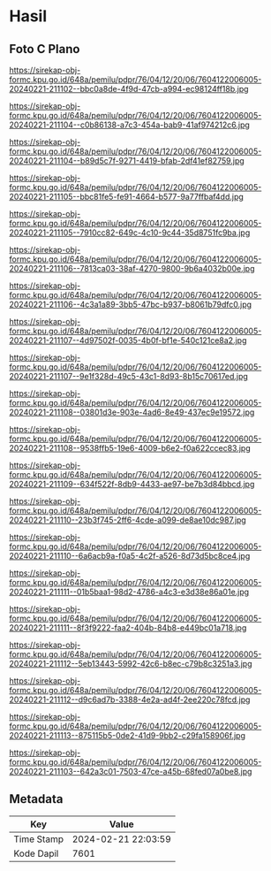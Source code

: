 # Hasil

## Foto C Plano

https://sirekap-obj-formc.kpu.go.id/648a/pemilu/pdpr/76/04/12/20/06/7604122006005-20240221-211102--bbc0a8de-4f9d-47cb-a994-ec98124ff18b.jpg

https://sirekap-obj-formc.kpu.go.id/648a/pemilu/pdpr/76/04/12/20/06/7604122006005-20240221-211104--c0b86138-a7c3-454a-bab9-41af974212c6.jpg

https://sirekap-obj-formc.kpu.go.id/648a/pemilu/pdpr/76/04/12/20/06/7604122006005-20240221-211104--b89d5c7f-9271-4419-bfab-2df41ef82759.jpg

https://sirekap-obj-formc.kpu.go.id/648a/pemilu/pdpr/76/04/12/20/06/7604122006005-20240221-211105--bbc81fe5-fe91-4664-b577-9a77ffbaf4dd.jpg

https://sirekap-obj-formc.kpu.go.id/648a/pemilu/pdpr/76/04/12/20/06/7604122006005-20240221-211105--7910cc82-649c-4c10-9c44-35d8751fc9ba.jpg

https://sirekap-obj-formc.kpu.go.id/648a/pemilu/pdpr/76/04/12/20/06/7604122006005-20240221-211106--7813ca03-38af-4270-9800-9b6a4032b00e.jpg

https://sirekap-obj-formc.kpu.go.id/648a/pemilu/pdpr/76/04/12/20/06/7604122006005-20240221-211106--4c3a1a89-3bb5-47bc-b937-b8061b79dfc0.jpg

https://sirekap-obj-formc.kpu.go.id/648a/pemilu/pdpr/76/04/12/20/06/7604122006005-20240221-211107--4d97502f-0035-4b0f-bf1e-540c121ce8a2.jpg

https://sirekap-obj-formc.kpu.go.id/648a/pemilu/pdpr/76/04/12/20/06/7604122006005-20240221-211107--9e1f328d-49c5-43c1-8d93-8b15c70617ed.jpg

https://sirekap-obj-formc.kpu.go.id/648a/pemilu/pdpr/76/04/12/20/06/7604122006005-20240221-211108--03801d3e-903e-4ad6-8e49-437ec9e19572.jpg

https://sirekap-obj-formc.kpu.go.id/648a/pemilu/pdpr/76/04/12/20/06/7604122006005-20240221-211108--9538ffb5-19e6-4009-b6e2-f0a622ccec83.jpg

https://sirekap-obj-formc.kpu.go.id/648a/pemilu/pdpr/76/04/12/20/06/7604122006005-20240221-211109--634f522f-8db9-4433-ae97-be7b3d84bbcd.jpg

https://sirekap-obj-formc.kpu.go.id/648a/pemilu/pdpr/76/04/12/20/06/7604122006005-20240221-211110--23b3f745-2ff6-4cde-a099-de8ae10dc987.jpg

https://sirekap-obj-formc.kpu.go.id/648a/pemilu/pdpr/76/04/12/20/06/7604122006005-20240221-211110--6a6acb9a-f0a5-4c2f-a526-8d73d5bc8ce4.jpg

https://sirekap-obj-formc.kpu.go.id/648a/pemilu/pdpr/76/04/12/20/06/7604122006005-20240221-211111--01b5baa1-98d2-4786-a4c3-e3d38e86a01e.jpg

https://sirekap-obj-formc.kpu.go.id/648a/pemilu/pdpr/76/04/12/20/06/7604122006005-20240221-211111--8f3f9222-faa2-404b-84b8-e449bc01a718.jpg

https://sirekap-obj-formc.kpu.go.id/648a/pemilu/pdpr/76/04/12/20/06/7604122006005-20240221-211112--5eb13443-5992-42c6-b8ec-c79b8c3251a3.jpg

https://sirekap-obj-formc.kpu.go.id/648a/pemilu/pdpr/76/04/12/20/06/7604122006005-20240221-211112--d9c6ad7b-3388-4e2a-ad4f-2ee220c78fcd.jpg

https://sirekap-obj-formc.kpu.go.id/648a/pemilu/pdpr/76/04/12/20/06/7604122006005-20240221-211113--875115b5-0de2-41d9-9bb2-c29fa158906f.jpg

https://sirekap-obj-formc.kpu.go.id/648a/pemilu/pdpr/76/04/12/20/06/7604122006005-20240221-211103--642a3c01-7503-47ce-a45b-68fed07a0be8.jpg


## Metadata

| Key        | Value               |
| ---------- | ------------------- |
| Time Stamp | 2024-02-21 22:03:59 |
| Kode Dapil | 7601                |



